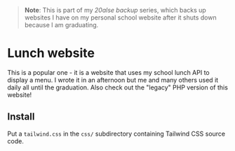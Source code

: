 > **Note**: This is part of my *20alse backup* series, which backs up websites I have on my personal school website after it shuts down because I am graduating.

# Lunch website

This is a popular one - it is a website that uses my school lunch API to display a menu. I wrote it in an afternoon but me and many others used it daily all until the graduation. Also check out the "legacy" PHP version of this website!

## Install

Put a `tailwind.css` in the `css/` subdirectory containing Tailwind CSS source code.